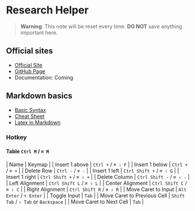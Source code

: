 # Research Helper

> **Warning**: This note will be reset every time. **DO NOT** save anything important here.

## Official sites

- [Official Site](https://sophosia.app)
- [GitHub Page](https://github.com/sophosia/sophosia)
- Documentation: Coming

## Markdown basics

- [Basic Syntax](https://www.markdownguide.org/basic-syntax)
- [Cheat Sheet](https://www.markdownguide.org/cheat-sheet)
- [Latex in Markdown](https://ashki23.github.io/markdown-latex#latex)

### Hotkey

#### Table `Ctrl M` / `⌘ M`

| Name | Keymap |
| Insert 1 above | `Ctrl +` / `⌘ ⇧ F` |
| Insert 1 below | `Ctrl +` / `⌘ +` |
| Delete Row | `Ctrl -` / `⌘ -` |
| Insert 1 left | `Ctrl Shift +` / `⌘ ⇧ G` |
| Insert 1 right | `Ctrl Shift +` / `⌘ ⇧ +` |
| Delete Column | `Ctrl Shift -` / `⌘ ⇧ -` |
| Left Alignment | `Ctrl Shift L` / `⌘ ⇧ L` |
| Center Alignment | `Ctrl Shift C` / `⌘ ⇧ C` |
| Right Alignment | `Ctrl Shift R` / `⌘ ⇧ R` |
| Move Caret to Input | `Alt Enter` / `⌥ Enter` |
| Toggle Input | `Tab` |
| Move Caret to Previous Cell | `Shift Tab` / `⇧ Tab` or `Backspace` |
| Move Caret to Next Cell | `Tab` |
